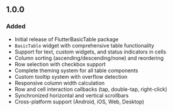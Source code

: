 ## 1.0.0

### Added
- Initial release of FlutterBasicTable package
- `BasicTable` widget with comprehensive table functionality
- Support for text, custom widgets, and status indicators in cells
- Column sorting (ascending/descending/none) and reordering
- Row selection with checkbox support
- Complete theming system for all table components
- Custom tooltip system with overflow detection
- Responsive column width calculation
- Row and cell interaction callbacks (tap, double-tap, right-click)
- Synchronized horizontal and vertical scrollbars
- Cross-platform support (Android, iOS, Web, Desktop)